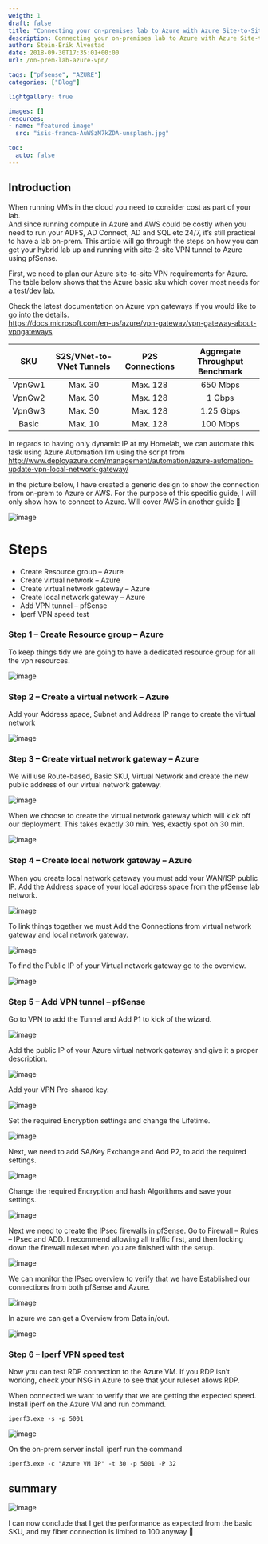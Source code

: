 ```yaml
---
weigth: 1
draft: false
title: "Connecting your on-premises lab to Azure with Azure Site-to-Site VPN"
description: Connecting your on-premises lab to Azure with Azure Site-to-Site VPN
author: Stein-Erik Alvestad
date: 2018-09-30T17:35:01+00:00
url: /on-prem-lab-azure-vpn/

tags: ["pfsense", "AZURE"]
categories: ["Blog"]

lightgallery: true

images: []
resources:
- name: "featured-image"
  src: "isis-franca-AuWSzM7kZDA-unsplash.jpg"

toc:
  auto: false
---
```



## Introduction
When running VM’s in the cloud you need to consider cost as part of your lab.  
And since running compute in Azure and AWS could be costly when you need to run your ADFS, AD Connect, AD and SQL etc 24/7, it’s still practical to have a lab on-prem. This article will go through the steps on how you can get your hybrid lab up and running with site-2-site VPN tunnel to Azure using pfSense.

First, we need to plan our Azure site-to-site VPN requirements for Azure.  
The table below shows that the Azure basic sku which cover most needs for a test/dev lab.

Check the latest documentation on Azure vpn gateways if you would like to go into the details.  
<https://docs.microsoft.com/en-us/azure/vpn-gateway/vpn-gateway-about-vpngateways>

| SKU | S2S/VNet-to-VNet Tunnels | P2S Connections | Aggregate Throughput Benchmark
| :------: | :-----------: | :------: | :-----------: |
| VpnGw1 | Max. 30 | Max. 128 | 650 Mbps |
| VpnGw2 | Max. 30 | Max. 128 | 1 Gbps   |
| VpnGw3 | Max. 30 | Max. 128 | 1.25 Gbps|
| Basic  | Max. 10 | Max. 128 | 100 Mbps |

In regards to having only dynamic IP at my Homelab, we can automate this task using Azure Automation
I’m using the script from http://www.deployazure.com/management/automation/azure-automation-update-vpn-local-network-gateway/

in the picture below, I have created a generic design to show the connection from on-prem to Azure or AWS.
For the purpose of this specific guide, I will only show how to connect to Azure. Will cover AWS in another guide 🙂

![image](Azure_s2s_VPN.png)

# Steps

* Create Resource group – Azure
* Create virtual network – Azure
* Create virtual network gateway – Azure
* Create local network gateway – Azure
* Add VPN tunnel – pfSense
* Iperf VPN speed test

### Step 1 – Create Resource group – Azure
To keep things tidy we are going to have a dedicated resource group for all the vpn resources.

![image](1-azure-vpn-rg-png.png)

### Step 2 – Create a virtual network  – Azure

Add your Address space, Subnet and Address IP range to create the virtual network

![image](2-create-virtual-network.png)

### Step 3 – Create virtual network gateway – Azure
We will use Route-based, Basic SKU, Virtual Network and create the new public address of our virtual network gateway.

![image](3-virtual-network-gateway-1.png)

When we choose to create the virtual network gateway which will kick off our deployment.
This takes exactly 30 min. Yes, exactly spot on 30 min.

![image](3-virtual-network-gateway-progress.png)

### Step 4 – Create local network gateway – Azure

When you create local network gateway you must add your WAN/ISP public IP.
Add the Address space of your local address space from the pfSense lab network.

![image](4-localnetworkgw.png)

To link things together we must Add the Connections from virtual network gateway and local network gateway.

![image](5-add-local-connection.png)

To find the Public IP of your Virtual network gateway go to the overview.

![image](vpn-pip.png)

### Step 5 – Add VPN tunnel – pfSense

Go to VPN to add the Tunnel and Add P1 to kick of the wizard.

![image](6.pfsense-add-vpn.png)

Add the public IP of your Azure virtual network gateway and give it a proper description.

![image](6.pfsense-add-vpn-config.png)

Add your VPN Pre-shared key.

![image](6.pfsense-add-vpn-config2.png)

Set the required Encryption settings and change the Lifetime.

![image](6.pfsense-add-vpn-config3.png)

Next, we need to add SA/Key Exchange and Add P2, to add the required settings.

![image](6.pfsense-add-vpn-config4.png)

Change the required Encryption and hash Algorithms and save your settings.

![image](6.pfsense-add-vpn-config5.png)

Next we need to create the IPsec firewalls in pfSense.  Go to Firewall – Rules – IPsec and ADD.  I recommend allowing all traffic first, and then locking down the firewall ruleset when you are finished with the setup.

![image](6.pfsense-ipsec-fwrule6.png)

We can monitor the IPsec overview to verify that we have Established our connections from both pfSense and Azure.

![image](pfsense-ipsec-status.png)

In azure we can get a Overview from Data in/out.

![image](azuregw-link-vpn-trafficstatus.png)


### Step 6 – Iperf VPN speed test

Now you can test RDP connection to the Azure VM. If you RDP isn’t working, check your NSG in Azure to see that your ruleset allows RDP.

When connected we want to verify that we are getting the expected speed. Install iperf on the Azure VM and run command.

```Command
iperf3.exe -s -p 5001
```

![image](iperf-s.png)

On the on-prem server install iperf run the command

```Command
iperf3.exe -c "Azure VM IP" -t 30 -p 5001 -P 32
```

## summary

![image](iperf-c.png)

I can now conclude that I get the performance as expected from the basic SKU, and my fiber connection is limited to 100 anyway 🙂


